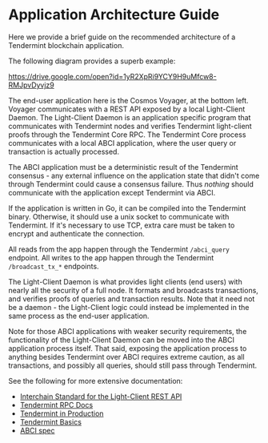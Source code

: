 # Application Architecture Guide

Here we provide a brief guide on the recommended architecture of a
Tendermint blockchain application.

The following diagram provides a superb example:

<https://drive.google.com/open?id=1yR2XpRi9YCY9H9uMfcw8-RMJpvDyvjz9>

The end-user application here is the Cosmos Voyager, at the bottom left.
Voyager communicates with a REST API exposed by a local Light-Client
Daemon. The Light-Client Daemon is an application specific program that
communicates with Tendermint nodes and verifies Tendermint light-client
proofs through the Tendermint Core RPC. The Tendermint Core process
communicates with a local ABCI application, where the user query or
transaction is actually processed.

The ABCI application must be a deterministic result of the Tendermint
consensus - any external influence on the application state that didn't
come through Tendermint could cause a consensus failure. Thus *nothing*
should communicate with the application except Tendermint via ABCI.

If the application is written in Go, it can be compiled into the
Tendermint binary. Otherwise, it should use a unix socket to communicate
with Tendermint. If it's necessary to use TCP, extra care must be taken
to encrypt and authenticate the connection.

All reads from the app happen through the Tendermint `/abci_query`
endpoint. All writes to the app happen through the Tendermint
`/broadcast_tx_*` endpoints.

The Light-Client Daemon is what provides light clients (end users) with
nearly all the security of a full node. It formats and broadcasts
transactions, and verifies proofs of queries and transaction results.
Note that it need not be a daemon - the Light-Client logic could instead
be implemented in the same process as the end-user application.

Note for those ABCI applications with weaker security requirements, the
functionality of the Light-Client Daemon can be moved into the ABCI
application process itself. That said, exposing the application process
to anything besides Tendermint over ABCI requires extreme caution, as
all transactions, and possibly all queries, should still pass through
Tendermint.

See the following for more extensive documentation:
- [Interchain Standard for the Light-Client REST API](https://github.com/cosmos/cosmos-sdk/pull/1028)
- [Tendermint RPC Docs](https://tendermint.github.io/slate/)
- [Tendermint in Production](https://github.com/tendermint/tendermint/pull/1618)
- [Tendermint Basics](https://tendermint.readthedocs.io/en/master/using-tendermint.html)
- [ABCI spec](https://github.com/tendermint/abci/blob/master/specification.rst)
